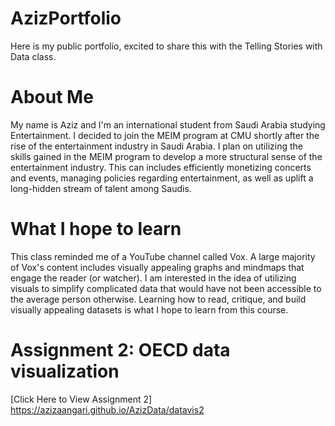 # AzizPortfolio
Here is my public portfolio, excited to share this with the Telling Stories with Data class.

# About Me
My name is Aziz and I'm an international student from Saudi Arabia studying Entertainment. I decided to join the MEIM program at CMU shortly after the rise of the entertainment industry in Saudi Arabia. I plan on utilizing the skills gained in the MEIM program to develop a more structural sense of the entertainment industry. This can includes efficiently monetizing concerts and events, managing policies regarding entertainment, as well as uplift a long-hidden stream of talent among Saudis.

# What I hope to learn
This class reminded me of a YouTube channel called Vox. A large majority of Vox's content includes visually appealing graphs and mindmaps that engage the reader (or watcher). I am interested in the idea of utilizing visuals to simplify complicated data that would have not been accessible to the average person otherwise. Learning how to read, critique, and build visually appealing datasets is what I hope to learn from this course.

# Assignment 2: OECD data visualization

[Click Here to View Assignment 2]
https://azizaangari.github.io/AzizData/datavis2
